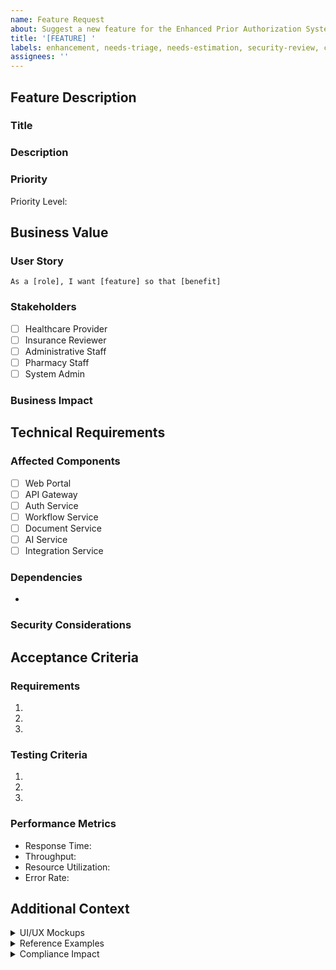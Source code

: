 ```yaml
---
name: Feature Request
about: Suggest a new feature for the Enhanced Prior Authorization System
title: '[FEATURE] '
labels: enhancement, needs-triage, needs-estimation, security-review, compliance-check
assignees: ''
---
```


## Feature Description
### Title
<!-- Provide a clear and concise title for the feature -->

### Description
<!-- Provide a detailed description of the proposed feature -->

### Priority
<!-- Select one of: Critical, High, Medium, Low -->
Priority Level: 

## Business Value
### User Story
<!-- Format: As a [role], I want [feature] so that [benefit] -->
```
As a [role], I want [feature] so that [benefit]
```

### Stakeholders
<!-- Select all that apply -->
- [ ] Healthcare Provider
- [ ] Insurance Reviewer
- [ ] Administrative Staff
- [ ] Pharmacy Staff
- [ ] System Admin

### Business Impact
<!-- Describe the expected business value and impact -->

## Technical Requirements
### Affected Components
<!-- Select all that apply -->
- [ ] Web Portal
- [ ] API Gateway
- [ ] Auth Service
- [ ] Workflow Service
- [ ] Document Service
- [ ] AI Service
- [ ] Integration Service

### Dependencies
<!-- List any technical dependencies or prerequisites -->
- 

### Security Considerations
<!-- Detail security and compliance requirements (HIPAA, HITECH, FDA, State PA regulations) -->

## Acceptance Criteria
### Requirements
<!-- List specific requirements that must be met -->
1. 
2. 
3. 

### Testing Criteria
<!-- List testing requirements and scenarios -->
1. 
2. 
3. 

### Performance Metrics
<!-- Define expected performance improvements and metrics -->
- Response Time: 
- Throughput: 
- Resource Utilization: 
- Error Rate: 

## Additional Context
<details>
<summary>UI/UX Mockups</summary>
<!-- Add any UI/UX mockups or wireframes -->

</details>

<details>
<summary>Reference Examples</summary>
<!-- Add similar features or reference implementations -->

</details>

<details>
<summary>Compliance Impact</summary>
<!-- Detail impact on system compliance and certifications -->

</details>

<!-- 
Validation Rules:
1. All sections marked with <!-- are required
2. Security considerations must be filled if Auth Service is affected
3. Compliance impact required if security considerations are provided
-->